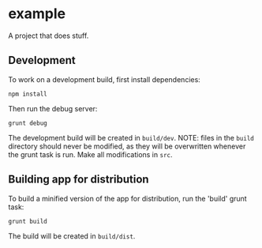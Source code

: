 example
==============

A project that does stuff.

## Development

To work on a development build, first install dependencies:

```
npm install
```

Then run the debug server:

```
grunt debug
```

The development build will be created in `build/dev`. NOTE: files in the `build` directory should never be modified, 
as they will be overwritten whenever the grunt task is run. Make all modifications in `src`.

## Building app for distribution

To build a minified version of the app for distribution, run the 'build' grunt task:

```
grunt build
```

The build will be created in `build/dist`.
